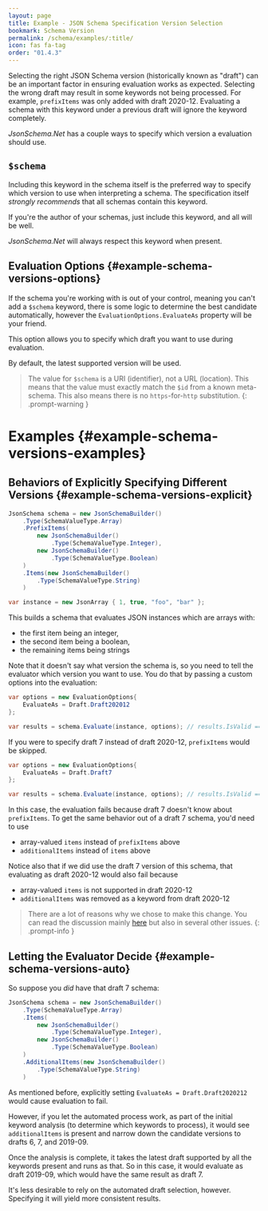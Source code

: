 ```yaml
---
layout: page
title: Example - JSON Schema Specification Version Selection
bookmark: Schema Version
permalink: /schema/examples/:title/
icon: fas fa-tag
order: "01.4.3"
---
```

Selecting the right JSON Schema version (historically known as "draft") can be an important factor in ensuring evaluation works as expected.  Selecting the wrong draft may result in some keywords not being processed.  For example, `prefixItems` was only added with draft 2020-12.  Evaluating a schema with this keyword under a previous draft will ignore the keyword completely.

*JsonSchema.Net* has a couple ways to specify which version a evaluation should use.

## `$schema`

Including this keyword in the schema itself is the preferred way to specify which version to use when interpreting a schema.  The specification itself _strongly recommends_ that all schemas contain this keyword.

If you're the author of your schemas, just include this keyword, and all will be well.

*JsonSchema.Net* will always respect this keyword when present.

## Evaluation Options {#example-schema-versions-options}

If the schema you're working with is out of your control, meaning you can't add a `$schema` keyword, there is some logic to determine the best candidate automatically, however the `EvaluationOptions.EvaluateAs` property will be your friend.

This option allows you to specify which draft you want to use during evaluation.

By default, the latest supported version will be used.

> The value for `$schema` is a URI (identifier), not a URL (location).  This means that the value must exactly match the `$id` from a known meta-schema.  This also means there is no `https`-for-`http` substitution.
{: .prompt-warning }

# Examples {#example-schema-versions-examples}

## Behaviors of Explicitly Specifying Different Versions {#example-schema-versions-explicit}

```c#
JsonSchema schema = new JsonSchemaBuilder()
    .Type(SchemaValueType.Array)
    .PrefixItems(
        new JsonSchemaBuilder()
            .Type(SchemaValueType.Integer),
        new JsonSchemaBuilder()
            .Type(SchemaValueType.Boolean)
    )
    .Items(new JsonSchemaBuilder()
        .Type(SchemaValueType.String)
    )

var instance = new JsonArray { 1, true, "foo", "bar" };
```

This builds a schema that evaluates JSON instances which are arrays with:

- the first item being an integer,
- the second item being a boolean,
- the remaining items being strings

Note that it doesn't say what version the schema is, so you need to tell the evaluator which version you want to use.  You do that by passing a custom options into the evaluation:

```c#
var options = new EvaluationOptions{
    EvaluateAs = Draft.Draft202012
};

var results = schema.Evaluate(instance, options); // results.IsValid == true
```

If you were to specify draft 7 instead of draft 2020-12, `prefixItems` would be skipped.

```c#
var options = new EvaluationOptions{
    EvaluateAs = Draft.Draft7
};

var results = schema.Evaluate(instance, options); // results.IsValid == false
```

In this case, the evaluation fails because draft 7 doesn't know about `prefixItems`.  To get the same behavior out of a draft 7 schema, you'd need to use

- array-valued `items` instead of `prefixItems` above
- `additionalItems` instead of `items` above

Notice also that if we did use the draft 7 version of this schema, that evaluating as draft 2020-12 would also fail because

- array-valued `items` is not supported in draft 2020-12
- `additionalItems` was removed as a keyword from draft 2020-12

> There are a lot of reasons why we chose to make this change.  You can read the discussion mainly [here](https://github.com/json-schema-org/json-schema-spec/issues/864) but also in several other issues.
{: .prompt-info }

## Letting the Evaluator Decide {#example-schema-versions-auto}

So suppose you _did_ have that draft 7 schema:

```c#
JsonSchema schema = new JsonSchemaBuilder()
    .Type(SchemaValueType.Array)
    .Items(
        new JsonSchemaBuilder()
            .Type(SchemaValueType.Integer),
        new JsonSchemaBuilder()
            .Type(SchemaValueType.Boolean)
    )
    .AdditionalItems(new JsonSchemaBuilder()
        .Type(SchemaValueType.String)
    )
```

As mentioned before, explicitly setting `EvaluateAs = Draft.Draft2020212` would cause evaluation to fail.

However, if you let the automated process work, as part of the initial keyword analysis (to determine which keywords to process), it would see `additionalItems` is present and narrow down the candidate versions to drafts 6, 7, and 2019-09.

Once the analysis is complete, it takes the latest draft supported by all the keywords present and runs as that.  So in this case, it would evaluate as draft 2019-09, which would have the same result as draft 7.

It's less desirable to rely on the automated draft selection, however.  Specifying it will yield more consistent results.
